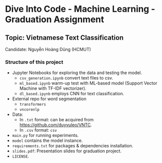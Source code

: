 # Dive Into Code - Machine Learning - Graduation Assignment

## Topic: Vietnamese Text Classification

Candidate: Nguyễn Hoàng Dũng (HCMUT)

### Structure of this project

- Jupyter Notebooks for exploring the data and testing the model.
    - `csv_generation.ipynb` convert text files to csv.
    - `ml_based.ipynb` warm-up test with ML-based model (Support Vector Machine with TF-IDF vectorizer).
    - `dl_based.ipynb` employs CNN for text classification.
- External repo for word segmentation
    - `transformers`
    - `vncorenlp`
- Data:
    - In `.txt` format: can be acquired from https://github.com/duyvuleo/VNTC.
    - In `.csv` format: `csv`
- `main.py` for running experiments.
- `model` contains the model instance.
- `requirements.txt` for packages & dependencies installation.
- `slides.pdf`: Presentation slides for graduation project.
- `LICENSE`.
